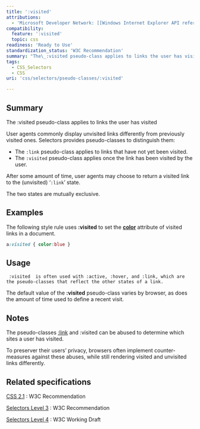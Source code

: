 ```yaml
---
title: ':visited'
attributions:
  - 'Microsoft Developer Network: [[Windows Internet Explorer API reference](http://msdn.microsoft.com/en-us/library/ie/hh828809%28v=vs.85%29.aspx) Article]'
compatibility:
  feature: ':visited'
  topic: css
readiness: 'Ready to Use'
standardization_status: 'W3C Recommendation'
summary: "The\_:visited pseudo-class applies to links the user has visited"
tags:
  - CSS_Selectors
  - CSS
uri: 'css/selectors/pseudo-classes/:visited'

---
```

## Summary

The :visited pseudo-class applies to links the user has visited

 User agents commonly display unvisited links differently from previously visited ones. Selectors provides pseudo-classes to distinguish them:

-   The `:link` pseudo-class applies to links that have not yet been visited.
-   The `:visited` pseudo-class applies once the link has been visited by the user.

After some amount of time, user agents may choose to return a visited link to the (unvisited) ‘`:link`’ state.

The two states are mutually exclusive.

## Examples

The following style rule uses **:visited** to set the [**color**](/css/properties/color) attribute of visited links in a document.

``` css
a:visited { color:blue }
```

## Usage

     :visited  is often used with :active, :hover, and :link, which are the pseudo-classes that reflect the other states of a link.

The default value of the **:visited** pseudo-class varies by browser, as does the amount of time used to define a recent visit.

## Notes

The pseudo-classes [:link](/css/selectors/pseudo-classes/:link) and :visited can be abused to determine which sites a user has visited.

To preserver their users’ privacy, browsers often implement counter-measures against these abuses, while still rendering visited and unvisited links differently.

## Related specifications

[CSS 2.1](http://www.w3.org/TR/CSS2/selector.html#link-pseudo-classes)
:   W3C Recommendation

[Selectors Level 3](http://www.w3.org/TR/css3-selectors/#link)
:   W3C Recommendation

[Selectors Level 4](http://dev.w3.org/csswg/selectors4/#link)
:   W3C Working Draft
